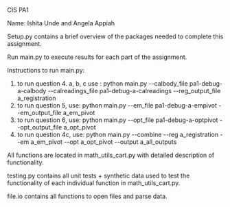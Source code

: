 CIS PA1 

Name: Ishita Unde and Angela Appiah 

Setup.py contains a brief overview of the packages needed to complete this assignment. 

Run main.py to execute results for each part of the assignment.

Instructions to run main.py: 

1. to run question 4. a, b, c use :  python main.py --calbody_file pa1-debug-a-calbody --calreadings_file pa1-debug-a-calreadings --reg_output_file a_registration
2. to run question 5, use: python main.py --em_file pa1-debug-a-empivot --em_output_file a_em_pivot
3. to run question 6, use: python main.py --opt_file pa1-debug-a-optpivot --opt_output_file a_opt_pivot 
4. to run question 4c, use: python main.py --combine --reg a_registration --em a_em_pivot --opt a_opt_pivot --output a_all_outputs 

All functions are located in math_utils_cart.py with detailed description of functionality. 

testing.py contains all unit tests + synthetic data used to test the functionality of each individual function in math_utils_cart.py. 

file.io contains all functions to open files and parse data.
